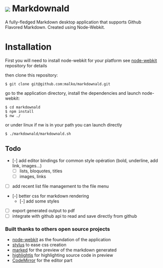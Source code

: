 # <img src="https://raw.github.com/malko/markdownald/master/markdownald.png" valign="middle"/> Markdownald

A fully-fledged Markdown desktop application that supports Github Flavored Markdown. Created using Node-Webkit.

# Installation
First you will need to install node-webkit for your platform see [node-webkit](https://github.com/rogerwang/node-webkit) repository for details

then clone this repository:
```
$ git clone git@github.com:malko/markdownald.git
```

go to the application directory, install the dependencies and launch node-webkit:
```
$ cd markdownald
$ npm install
$ nw ./
```
or under linux if nw is in your path you can launch directly
```
$ ./markdownald/markdownald.sh
```

## Todo
- [-] add editor bindings for common style opération (bold, underline, add link, images...)
  - [ ] lists, bloquotes, titles
  - [ ] images, links
- [ ] add recent list file management to the file menu
- [-] better css for markdown rendering
  - [-] add some styles
- [ ] export generated output to pdf
- [ ] integrate with github api to read and save directly from github

### Built thanks to others open source projects
- [node-webkit](https://github.com/rogerwang/node-webkit) as the foundation of the application
- [stylus](http://learnboost.github.io/stylus/) to ease css creation
- [marked](https://github.com/chjj/marked) for the preview of the markdown generated
- [highlightjs](https://github.com/isagalaev/highlight.js) for highlighting source code in preview
- [CodeMirror](http://codemirror.net/) for the editor part
